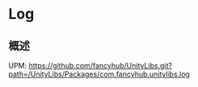 # Log

## 概述
 UPM:  https://github.com/fancyhub/UnityLibs.git?path=/UnityLibs/Packages/com.fancyhub.unitylibs.log

 




 